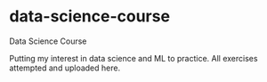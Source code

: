 # data-science-course
Data Science Course

Putting my interest in data science and ML to practice.
All exercises attempted and uploaded here.
